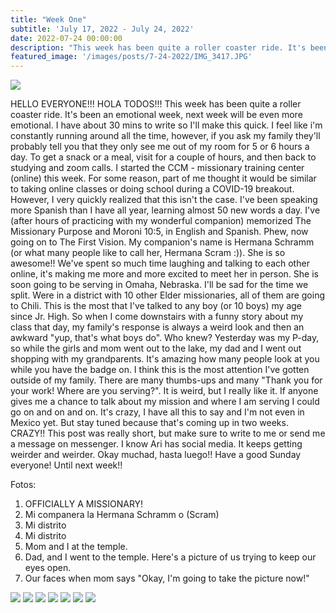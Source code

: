 ```yaml
---
title: "Week One"
subtitle: 'July 17, 2022 - July 24, 2022'
date: 2022-07-24 00:00:00
description: "This week has been quite a roller coaster ride. It's been an emotional week, next week will be even more emotional. I have about 30 mins to write so I'll make this quick."
featured_image: '/images/posts/7-24-2022/IMG_3417.JPG'
---
```

![](/images/posts/7-24-2022/IMG_3417.JPG)

HELLO EVERYONE!!! HOLA TODOS!!!
This week has been quite a roller coaster ride. It's been an emotional week, next week will be even more emotional. I have about 30 mins to write so I'll make this quick.
I feel like i'm constantly running around all the time, however, if you ask my family they'll probably tell you that they only see me out of my room for 5 or 6 hours a day. To get a snack or a meal, visit for a couple of hours, and then back to studying and zoom calls.
I started the CCM - missionary training center (online) this week. For some reason, part of me thought it would be similar to taking online classes or doing school during a COVID-19 breakout. However, I very quickly realized that this isn't the case. I've been speaking more Spanish than I have all year, learning almost 50 new words a day. I've (after hours of practicing with my wonderful companion) memorized The Missionary Purpose and Moroni 10:5, in English and Spanish. Phew, now going on to The First Vision.
My companion's name is Hermana Schramm (or what many people like to call her, Hermana Scram :)). She is so awesome!! We've spent so much time laughing and talking to each other online, it's making me more and more excited to meet her in person. She is soon going to be serving in Omaha, Nebraska. I'll be sad for the time we split.
Were in a district with 10 other Elder missionaries, all of them are going to Chili. This is the most that I've talked to any boy (or 10 boys) my age since Jr. High. So when I come downstairs with a funny story about my class that day, my family's response is always a weird look and then an awkward "yup, that's what boys do". Who knew?
Yesterday was my P-day, so while the girls and mom went out to the lake, my dad and I went out shopping with my grandparents. It's amazing how many people look at you while you have the badge on. I think this is the most attention I've gotten outside of my family. There are many thumbs-ups and many "Thank you for your work! Where are you serving?". It is weird, but I really like it. If anyone gives me a chance to talk about my mission and where I am serving I could go on and on and on. It's crazy, I have all this to say and I'm not even in Mexico yet. But stay tuned because that's coming up in two weeks. CRAZY!!
This post was really short, but make sure to write to me or send me a message on messenger. I know Ari has social media. It keeps getting weirder and weirder. Okay muchad, hasta luego!! Have a good Sunday everyone! Until next week!!

Fotos:
1. OFFICIALLY A MISSIONARY!
2. Mi companera la Hermana Schramm o (Scram)
3. Mi distrito
4. Mi distrito
5. Mom and I at the temple.
6. Dad, and I went to the temple. Here's a picture of us trying to keep our eyes open.
7. Our faces when mom says "Okay, I'm going to take the picture now!"
<div class="gallery" data-columns="4">
    <img src="/images/posts/7-24-2022/IMG_3417.JPG">
    <img src="/images/posts/7-24-2022/20220722_161939.jpg">
    <img src="/images/posts/7-24-2022/293240872_5181524808630939_1592598848938370083_n.jpg">
    <img src="/images/posts/7-24-2022/293466409_1150832302315182_3590935535481972079_n.jpg">
    <img src="/images/posts/7-24-2022/PXL_20220723_150248695.jpg">
    <img src="/images/posts/7-24-2022/PXL_20220723_150656634.jpg">
    <img src="/images/posts/7-24-2022/PXL_20220722_204352003.jpg">
</div>
